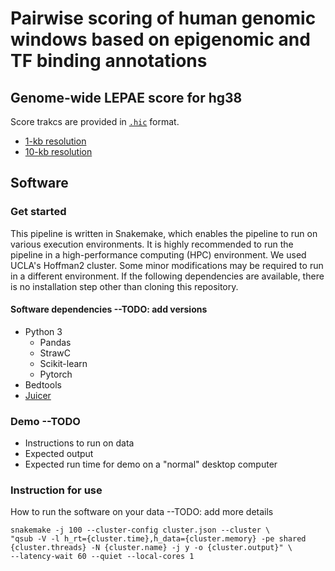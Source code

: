 # Pairwise scoring of human genomic windows based on epigenomic and TF binding annotations

## Genome-wide LEPAE score for hg38
Score trakcs are provided in [`.hic`](https://genome.ucsc.edu/goldenPath/help/hic.html) format.
- [1-kb resolution](https://public.hoffman2.idre.ucla.edu/ernst/R0RG6/LEPAE/prediction_min1000_max100000_window1000_070422.hic)
- [10-kb resolution](https://public.hoffman2.idre.ucla.edu/ernst/R0RG6/LEPAE/prediction_min10000_max1000000_window10000_070422.hic)

## Software

### Get started
This pipeline is written in Snakemake, which enables the pipeline to run on various execution environments. It is highly recommended to run the pipeline in a high-performance computing (HPC) environment. We used UCLA's Hoffman2 cluster. Some minor modifications may be required to run in a different environment. If the following dependencies are available, there is no installation step other than cloning this repository.

#### Software dependencies --TODO: add versions
- Python 3
  - Pandas
  - StrawC
  - Scikit-learn
  - Pytorch 
- Bedtools
- [Juicer](https://github.com/aidenlab/juicer/wiki/Pre)

### Demo --TODO
- Instructions to run on data
- Expected output
- Expected run time for demo on a "normal" desktop computer

### Instruction for use 
How to run the software on your data --TODO: add more details
  ```
  snakemake -j 100 --cluster-config cluster.json --cluster \
  "qsub -V -l h_rt={cluster.time},h_data={cluster.memory} -pe shared {cluster.threads} -N {cluster.name} -j y -o {cluster.output}" \
  --latency-wait 60 --quiet --local-cores 1
  ```

